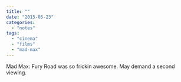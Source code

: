 ```yaml
---
title: ""
date: "2015-05-23"
categories: 
  - "notes"
tags: 
  - "cinema"
  - "films"
  - "mad-max"
---
```


Mad Max: Fury Road was so frickin awesome. May demand a second viewing.
